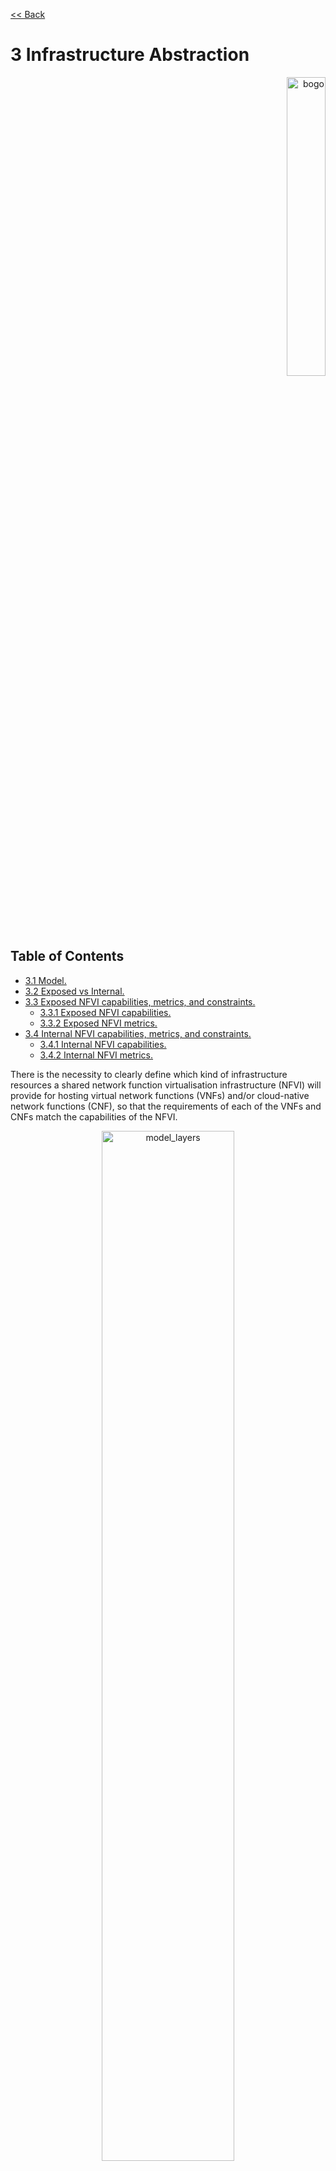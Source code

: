 [<< Back](../../ref_model)
# 3	Infrastructure Abstraction
<p align="right"><img src="../figures/bogo_sdc.png" alt="bogo" title="Bogo Meter" width="35%"/></p>
 
## Table of Contents
* [3.1 Model.](#model)
* [3.2 Exposed vs Internal.](#expint)
* [3.3 Exposed NFVI capabilities, metrics, and constraints.](#expcap)
  * [3.3.1 Exposed NFVI capabilities.](#3.3.1)
  * [3.3.2 Exposed NFVI metrics.](#3.3.2)
* [3.4 Internal NFVI capabilities, metrics, and constraints.](#3.4)
  * [3.4.1 Internal NFVI capabilities.](#3.4.1)
  * [3.4.2 Internal NFVI metrics.](#3.4.2)

There is the necessity to clearly define which kind of infrastructure resources a shared network function virtualisation infrastructure (NFVI) will provide for hosting virtual network functions (VNFs) and/or cloud-native network functions (CNF), so that the requirements of each of the VNFs and CNFs match the capabilities of the NFVI.

<p align="center"><img src="../figures/ch03_model_layers.PNG" alt="model_layers" title="Model Layers" width="65%"/></p>
<p align="center"><b>Figure 3-1:</b> VNFs/CNFs manage and consume NFVI infrastructure resources.</p>

The lack of a common understanding of which resources and corresponding capabilities a suitable NFVI should provide may lead to several issues which could negatively impact the time and cost for onboarding and maintaining these solutions on top of a virtualised infrastructure e.g.:
- supporting any kind of VNF specific requirements (e.g. regarding network acceleration or API access) might result in having to establish different silo NFVIs for each VNF
- synchronising the release cycles of a large set of different technologies will sooner or later lead to situations in which required upgrades cannot be applied easily due to incompatibilities.

The abstraction model presented in this chapter specifies a common set of virtual infrastructure resources which a NFVI will need to provide to be able to host most of the typical VNF workloads required by the operator community.
Although a couple of explicit and implicit abstraction models (e.g. in the context of ETSI/NFV) are already available they fall short when address following design principles:
-	**Scope**: the model should describe the most relevant virtualised infrastructure resources (incl. acceleration technologies) an NFVI needs to provide for hosting Telco VNF workloads
-	**Separation of Concern**: the model should support a clear distinction between the responsibilities related to maintaining the network function virtualisation infrastructure and the responsibilities related to managing the various VNF workloads
-	**Simplicity**: the amount of different types of resources (including their attributes and relationships amongst one another) should be kept to a minimum to reduce the configuration spectrum which needs to be considered
-	**Declarative**: the model should allow for a declarative description of the required NFVI capabilities for onboarding and maintaining VNFs
-	**Explicit**: the model needs to be rich enough to allow for a direct mapping towards the APIs of NFVIs for the instantiation of virtual infrastructure elements without requiring any additional parameters
-	**Lifecycle**: the model must distinguish between resources which have independent lifecycles but should group together those resources which share a common lifecycle
-	**Aligned**: the model should clearly highlight the dependencies between the elements to allow for a well-defined and simplified synchronisation of independent automation tasks.

To summarise: the abstraction model presented in this paper will build upon existing modelling concepts and simplify and streamline them to the needs of telco operators who intend to distinguish between infrastructure related and VNF related responsibilities.

<a name="model"></a>
## 3.1	Model
The abstraction model for the NFVI makes use of following layers (only the virtual infrastructure layer will be directly exposed to the VNFs/CNFs):

<p align="center"><img src="../figures/ch03_layers_of_nfvi.PNG" alt="nfvi_layers" title="NFVI Layers" width="65%"/></p>
<p align="center"><b>Figure 3-2:</b> Layers of NFVI.</p>
  
The functionalities of each layer are as follows:
- NFVI hardware profile: This layer consists of physical hardware components such as servers, random access memory, storage devices, network ports, hardware acceleration devices, etc. and their corresponding basic operating systems (BIOS).
- NFVI software profile: This layer consists of both the host Operating System (OS) responsible for managing the hardware resources of the layer below as well as the virtualization/containerization technology which turns hardware components into a pool of logical resources and dynamically allocates them to the layer above.
- Virtual infrastructure resources: This layer represents all the infrastructure resources which the NFVI provides to the VNFs/CNFs such as tenants, compute hosts, storage and networks These resources can be managed by the layer above directly or indirectly via an application programming interface or graphical user interface.
- VNFs/CNFs: This layer consists of virtualized and/or containerized network functions that run on top of a VM or as a Container.
The virtual infrastructure resources provided by the NFVI can be grouped into four categories as shown in the diagram below:

<p align="center"><img src="../figures/ch03_virtual_resources.PNG" alt="virtual_resources" title="Virtual Resources" width="65%"/></p>
<p align="center"><b>Figure 3-3:</b> Virtual infrastructure resources.</p>

- tenant: tenants represent an independently manageable logical pool of compute, storage and network resources
- compute resources: represent virtualised hosts for operating systems and applications
- storage resources: represent virtualised resources for persisting data
- network resources: represent virtual resources providing layer 2 and layer 3 connectivity

The virtualised infrastructure resources related to these categories are listed below:

### Tenant

A network function virtualisation infrastructure needs to be capable of supporting multiple tenants and has to isolate sets of infrastructure resources dedicated to specific VNF/CNF workloads from one another. Tenants represent an independently manageable logical pool of compute, storage and network resources abstracted from physical hardware. **Example**: a tenant within an OpenStack environment or a Kubernetes cluster.

| Attribute | Description                                                                                             |
|-----------|---------------------------------------------------------------------------------------------------------|
| `name`      | name of the logical resource pool                                                                       |
| `type`      | type of tenant (e.g. OpenStack tenant, Kubernetes cluster, …)                                           |
| `vcpus`     | max. number of virtual CPUs                                                                             |
| `ram`       | max. size of random access memory in GB                                                                 |
| `disc`      | max. size of ephemeral disc in GB                                                                       |
| `networks`  | description of external networks required for inter-domain connectivity                                 |
| `metadata`  | key/value pairs for selection of the appropriate physical context (e.g. location, availability zone, …) |

<p align="center"><b>Table 3-1:</b> Attributes of a tenant.</p>

### Compute Host
A virtual machine or a container/pod belonging to a tenant capable of hosting the application components of VNFs. A compute host therefore requires a tenant context and since it will need to communicate with other communication partners it is assumed that the networks have been provisioned in advance. **Example**: a virtual compute descriptor as defined in TOSCA Simple Profile for NFV.

| Attribute | Description |
| --- | --- |
| `name` | name of the virtual host |
| `vcpus` | number of virtual cpus |
| `ram` | size of random access memory in GB |
| `disc` | size of root disc in GB |
| `nics` | sorted list of network interfaces connecting the host to the virtual networks |
| `acceleration` | key/value pairs for selection of the appropriate acceleration technology |
| `metadata` | key/value pairs for selection of the appropriate redundancy domain |

<p align="center"><b>Table 3-2:</b> Attributes of compute resources.</p>

### Storage
A block device of a certain size for persisting information which can be created and dynamically attached to/detached from a compute host. A storage device resides in a tenant context and exists independently from any compute host. **Example**: an OpenStack cinder volume.

| Attribute | Description |
| --- | --- |
| `name` | name of storage resources |
| `size` | size of disc in GB |
| `attachments` | list of compute hosts to which the device is currently attached |
| `acceleration` | key/value pairs for selection of the appropriate acceleration technology |
| `metadata` | key/value pairs for selection of the appropriate redundancy domain |

<p align="center"><b>Table 3-3:</b> Attributes of storage resources.</p>

_**Comments**: we need to be more specific regarding acceleration and metadata._

### Network
A layer 2 / layer 3 communication domain within a tenant. A network requires a tenant context. **Example**: a virtual compute descriptor as defined in TOSCA Simple Profile for NFV.

| Attribute | Description |
| --- | --- |
| `name` | name of the network resource |
| `subnet` | classless inter-domain routing of the subnet |
| `acceleration` | key/value pairs for selection of the appropriate acceleration technology |

<p align="center"><b>Table 3-4:</b> Attributes of network resources.</p>

<a name="expint"></a>
## 3.2	Exposed vs Internal

The following pertains to the context of NFVI Capabilities, Metrics and Constraints, as discussed within this chapter.

<b>Exposed:</b> Refers to any mechanism (e.g., discovery, configuration, consumption, telemetry, some object, API, Interface, etc.) that exists in or pertains to, the domain of the NFVI and is made visible (aka “Exposed”) to a tenant and/or VNF in the workload domain. When an object is exposed to a given tenant or VNF, the scope of visibility within a given VNF is at the discretion of the specific VNF’s designer. From an Infra perspective, the Infra-resident object is simply being exposed to one or more virtual environments (i.e. VMs). It is then the responsibility of the kernel or supervisor/executive within the VM to control how, when and where the object is further exposed within the VM, with regard to permissions, security, etc. As the object(s) originate with the NFVI or Control Plane, they are by definition visible within those domains.

<b>Internal:</b> Effectively the opposite of Exposed; objects Internal to the NFVI, which are exclusively available for use by the NFVI and components within the NFVI control plane.

<p align="center"><img src="../figures/Sect_3-2_Exposed_vs_Internal_Diagram_v2.jpg" alt="Exposed vs. Internal Scope" title="Scope" width="65%"/></p>

<b>Figure x: Exposed vs. Internal Scope</b>

As illustrated in the figure above, objects designated as "Internal" are only visibile within the area inside the blue oval (the NFVI), and only when the entity accessing the object has the appropriate permissions. Whereas objects designated as "Exposed" are potentially visible from both the area within the green oval (the Workload), as well as from within the NFVI, again provided the entity accessing the object has appropriate permissions.

Note: The figure above indicates the areas from where the objects are <i>visible</i>. It is not intended to indicate where the objects are <i>instantiated</i>. For example, the virtual resources are instantiated within the NFVI (the blue area), but are Exposed, and therefore are <i>visible</i> to the Workload, within the green area.

<a name="expcap"></a>
## 3.3	Exposed NFVI capabilities, metrics, and constraints

<a name="3.3.1"></a>
### 3.3.1	Exposed NFVI capabilities
This section covers a list of explicit NFVI capabilities and metrics that defines an NFVI. These capabilities and metrics are well known to VNFs as they provide capabilities which VNFs rely on.

> _**Note**: 	It is expected that NFVI capabilities and metrics will evolve with time as more capabilities are added as technology enhances and matures._

#### 3.3.1.1	Exposed resource capabilities
**Table 3-5** below shows resource capabilities of NFVI. Those indicate resources offered to VNFs by NFVI.

| Ref | NFVI capability | Unit | Definition/Notes |
|--------------------|----------------------------------------------------|--------|-------------------------------------------------------------------------------|
| e.nfvi.res.cap.001 | #vCPU cores | number | Min, Max number of vCPU cores that can be assigned to a single VNF-C |
| e.nfvi.res.cap.002 | Amount of RAM (MB) | MB | Min, Max memory in MB  that can be assigned to a single VNF-C by NFVI. |
| e.nfvi.res.cap.003 | Total amount of instance (ephemeral) storage (GB) | GB | Min, Max storage in GB  that can be assigned to a single VNF-C by NFVI |
| e.nfvi.res.cap.004 | # vNICs | number | Max number of vNIC interfaces that can be assigned to a single VNF-C by NFVI. |
| e.nfvi.res.cap.005 | Total amount of external (persistent) storage (GB) | GB | Min, Max storage in GB that can be attached / mounted to VNF-C by NFVI. |

<p align="center"><b>Table 3-5:</b> Exposed resource capabilities of NFVI.</p>

**Table 3-6** is how they map to different NFVI instances:

| Ref | B Instance | N Instance | C Instance |
|--------------------|----------------------------|----------------------------|----------------------------|
| `e.nfvi.res.cap.001` | As per selected  <flavour> | As per selected  <flavour> | As per selected  <flavour> |
| `e.nfvi.res.cap.002` | As per selected  <flavour> | As per selected  <flavour> | As per selected  <flavour> |
| `e.nfvi.res.cap.003` | As per selected  <flavour> | As per selected  <flavour> | As per selected  <flavour> |
| `e.nfvi.res.cap.004` | As per selected  <I Opt> | As per selected  <I Opt> | As per selected  <I Opt> |
| `e.nfvi.res.cap.005` | As per selected  <S Ext> | As per selected  <S Ext> | As per selected  <S Ext> |

<p align="center"><b>Table 3-6:</b> Mapping of exposed resource capabilities to different NFVI instances.</p>

#### 3.3.1.2 Exposed performance optimisation capabilities
**Table 3-7** shows possible performance optimisation capabilities that can be provided by NFVI. These indicate capabilities exposed to VNFs. Those capabilities need to be consumed by VNFs in a standard way.

| Ref | NFVI capability | Unit | Definition/Notes |
|--------------------|---------------------------|--------|--------------------------------------------|
| e.nfvi.per.cap.001 | CPU pinning support | Yes/No | Determining if NFVI support CPU pinning |
| e.nfvi.per.cap.002 | NUMA support | Yes/No | Determining if NFVI support NUMA awareness |
| e.nfvi.per.cap.003 | IPSec Acceleration | Yes/No | IPSec Acceleration |
| e.nfvi.per.cap.004 | Crypto Acceleration | Yes/No | Crypto Acceleration |
| e.nfvi.per.cap.005 | Transcoding Acceleration | Yes/No | Transcoding Acceleration |
| e.nfvi.per.cap.006 | Programmable Acceleration | Yes/No | Programmable Acceleration |

<p align="center"><b>Table 3-7:</b> Exposed performance optimisation capabilities of NFVI.</p>

| Ref | B Instance | N Instance | C Instance |
|--------------------|------------|------------------|------------------|
| `e.nfvi.per.cap.001` | No | Yes | Yes |
| `e.nfvi.per.cap.002` | No | Yes | No |
| `e.nfvi.per.cap.003` | No | Yes (if offered) | No |
| `e.nfvi.per.cap.004` | No | Yes (if offered) | No |
| `e.nfvi.per.cap.005` | No | No | Yes (if offered) |
| `e.nfvi.per.cap.006` | No | No | Yes (if offered) |

<p align="center"><b>Table 3-8:</b> Mapping of Exposed performance optimisation capabilities with different NFVI instance types.</p>

#### 3.3.1.3	Exposed monitoring capabilities
**Table 3-9** shows possible monitoring capabilities available by NFVI for VNFs.

| Ref | NFVI capability | Unit | Definition/Notes |
|--------------------|---------------------------|--------|----------------------------------------------------|
| e.nfvi.mon.cap.001 | Monitoring of L2-7 data | Yes/No | Ability for VNF-C to monitor their own L2-L7 data. |

<p align="center"><b>Table 3-9:</b> Exposed monitoring capabilities of NFVI.</p>

| Ref | B Instance | N Instance | C Instance |
|--------------------|------------|------------------|------------------|
| `e.nfvi.mon.cap.001` | No | Yes | No |

<p align="center"><b>Table 3-10:</b> Mapping of Exposed monitoring capabilities with different NFVI instance types.</p>

<a name="3.3.2"></a>
### 3.3.2	Exposed NFVI metrics
#### 3.3.2.1	Exposed performance metrics 
**Table 3-11** below shows performance metrics of NFVI. The intent of those metrics is to be well known to VNFs. These metrics are aligned with ETSI GS NFV TST-009 [2].

| Ref | NFVI metric | Unit | Definition/Notes |
|--------------------|------------------------------------------|--------|-----------------------------------------------------------------------|
| e.nfvi.per.met.001 | Network Throughput | bps | Max thougput per vNIC assigned to VNF-C @256 Bytes |
| e.nfvi.per.met.002 | Network Latency | ms | Range (min, max) on each vNIC assigned to VNF-C. ETSI NFV-TST 009[2]. |
| e.nfvi.per.met.003 | External (persistent) storage IO | iops | Range (min, max) per VNF-C |
| e.nfvi.per.met.004 | External (persistent) storage throughput | MB/s | Range (min, max) per VNF-C |

<p align="center"><b>Table 3-11:</b> Exposed performance metrics of NFVI.</p>

| Ref | B Instance | N Instance | C Instance |
|--------------------|--------------------------|---------------------------|---------------------------|
| `e.nfvi.per.met.001` | Up to speed of   <I Opt> | Up to speed of    <I Opt> | Up to speed of    <I Opt> |
| `e.nfvi.per.met.002` | <30ms | <0.5ms | <5ms |
| `e.nfvi.per.met.003` | As per selected  <S Ext> | As per selected  <S Ext> | As per selected  <S Ext> |
| `e.nfvi.per.met.004` | As per selected  <S Ext> | As per selected  <S Ext> | As per selected  <S Ext> |

<p align="center"><b>Table 3-12:</b> Mapping of Exposed performance metrics to NFVI instance types.</p>

<a name="3.4"></a>
## 3.4	Internal NFVI capabilities metrics, and constraints
This section covers a list of implicit NFVI capabilities and metrics that defines the interior of   NFVI. These capabilities and metrics determines how NFVI behaves internally. They are hidden from VNFs (i.e. VNFs may not know about them) but they will have a big impact on the overall performance and capabilities of a given NFVI solution.

>_**Note**: 	It is expected that implicit NFVI capabilities and metrics will evolve with time as more capabilities are added as technology enhances and matures._

<a name="3.4.1"></a>
### 3.4.1	Internal NFVI capabilities
#### 3.4.1.1	Internal resource capabilities
**Table 3-13** shows resource capabilities of NFVI. These include capabilities offered to VNFs and resources consumed internally by NFVI.

| Ref | NFVI capability | Unit | Definition/Notes |
|--------------------|---------------------------------------------------------------------------|------------------------|---------------------------------------------------------------------------------------------------------------------|
| i.nfvi.res.cap.001 | Number of vCPU cores consumed by NFVI software in a single compute nodes. | % (of total available) | This indicates the number of vCPU cores consumed (wasted) by NFVI components (including host OS) in a compute node. |
| i.nfvi.res.cap.002 | Amount of memory consumed by NFVI software in a single compute nodes. | % (of total available) | This indicates the amount of memory consumed (wasted) by NFVI components (including host OS) in a compute node. |

<p align="center"><b>Table 3-13:</b> Internal resource capabilities of NFVI.</p>

| Ref | B Instance | N Instance | C Instance |
|--------------------|--------------------------|--------------------------|--------------------------|
| `i.nfvi.res.cap.001` | 5-10% | 10-20% | 15-25% |
| `i.nfvi.res.cap.002` | 5-10% | 10-20% | 15-25% |

<p align="center"><b>Table 3-14:</b> Mapping of Internal resource capabilities to NFVI instance types.</p>

#### 3.4.1.2	Internal SLA capabilities
Table 13 below shows SLA (Service Level Agreement) capabilities available by NFVI. These include capabilities required by VNFs as well as internal capabilities to NFVI. These capabilities will be determined by the standard instance type used by VNF-C.

| Ref | NFVI capability | Unit | Definition/Notes |
|--------------------|------------------------------------------|--------|---------------------------------------------------------------------------------------------------------------------|
| i.nfvi.sla.cap.001 | CPU overbooking | 1:N | This indicates the number of vCPU cores consumed (wasted) by NFVI components (including host OS) in a compute node. |
| i.nfvi.sla.cap.002 | vNIC QoS | Yes/No | QoS enablement |

<p align="center"><b>Table 3-15:</b> Internal SLA capabilities to NFVI.</p>

| Ref | B Instance | N Instance | C Instance |
|--------------------|--------------------------|--------------------------|--------------------------|
| `i.nfvi.sla.cap.001` | 1:4 | 1:1 | 1:1 |
| `i.nfvi.sla.cap.002` | No | Yes | Yes |

<p align="center"><b>Table 3-16:</b> Mapping of Internal SLA capabilities to NFVI instance type.</p>

#### 3.4.1.3	Internal performance optimisation capabilities
**Table 3-17** below shows possible performance optimisation capabilities that can be provided by NFVI. These include capabilities exposed to VNFs as well as internal capabilities to NFVI. These capabilities will be determined by the standard instance type used by VNF-C (VNF Component)

| Ref | NFVI capability | Unit | Definition/Notes |
|--------------------|------------------------------------------|--------|----------------------------------------|
| i.nfvi.per.cap.001 | Huge page support | Yes/No | Determining if NFVI support huge pages |

<p align="center"><b>Table 3-17:</b> Internal performance optimisation capabilities of NFVI.</p>

| Ref | B Instance | N Instance | C Instance |
|--------------------|--------------------------|--------------------------|--------------------------|
| `i.nfvi.per.cap.001` | No | Yes | No |

<p align="center"><b>Table 3-18:</b> Mapping of Internal performance optimisation capabilities to NFVI instance types.</p>

#### 3.4.1.4	Internal monitoring capabilities
**Table 3-19** shows possible monitoring capabilities available by NFVI. The availability of these capabilities will be determined by the instance type used by VNFs.

| Ref | NFVI capability | Unit | Definition/Notes |
|--------------------|-------------------------------------------|--------|----------------------------------------------------------------------------------------------------------------------------------------------------------------------------------------------------------------|
| i.nfvi.mon.cap.001 | Host CPU usage |  | Per Compute node. It needs to Maps to ETSI NFV-TST 008[1] clause 6, processor usage metric (NFVI exposed to VIM) and ETSI NFV-IFA 027 Mean Virtual CPU usage and Peak Virtual CPU usage (VIM exposed to VNFM). |
| i.nfvi.mon.cap.002 | Virtual compute resource CPU usage |  | QoS enablement |
| i.nfvi.mon.cap.003 | Host CPU utilization |  | Per Compute node. It needs to map to ETSI NFV-IFA 027 Mean Virtual CPU usage and Peak Virtual CPU usage (VIM, exposed to VNFM). |
| i.nfvi.mon.cap.004 | Virtual compute resource CPU utilization |  | Range (min, max) per VNF-C |
| i.nfvi.mon.cap.005 | Monitoring of external storage IOPS | Yes/No | Transcoding Acceleration |
| i.nfvi.mon.cap.006 | Monitoring of external storage throughput | Yes/No | Programmable Acceleration |
| i.nfvi.mon.cap.007 | Monitoring of external storage capacity | Yes/No |  |

<p align="center"><b>Table 3-19:</b> Internal monitoring capabilities of NFVI.</p>

| Ref | B Instance | N Instance | C Instance |
|--------------------|------------|------------|------------|
| `i.nfvi.mon.cap.001` | Yes | Yes | Yes |
| `i.nfvi.mon.cap.002` | Yes | Yes | Yes |
| `i.nfvi.mon.cap.003` | Yes | Yes | Yes |
| `i.nfvi.mon.cap.004` | Yes | Yes | Yes |
| `i.nfvi.mon.cap.005` | Yes | No | Yes |
| `i.nfvi.mon.cap.006` | Yes | No | Yes |
| `i.nfvi.mon.cap.007` | Yes | No | Yes |

<p align="center"><b>Table 3-20:</b> Mapping of Internal monitoring capabilities to NFVI instance types.</p>

#### 3.4.1.5	Internal security capabilities

| Ref | NFVI capability | Unit | Definition/Notes |
|--------------------|-------------------------------------|--------|------------------------------------------------------------------|
| i.nfvi.sec.cap.001 | VNF-C<->VNF-C  memory isolation | Yes/No | Are VNF-C memories isolated from each other by hardware support? |
| i.nfvi.sec.cap.002 | VNF-C -> Host | Yes/No | Can VNF-C access host memory? |
| i.nfvi.sec.cap.003 | Host -> VNF-C | Yes/No | Can Host access VNF-C memory? |
| i.nfvi.sec.cap.004 | External storage at-rest encryption | Yes/No | Is external storage encrypted at-rest? |


<p align="center"><b>Table 3-21:</b> Internal security capabilities of NFVI.</p>

| Ref | B Instance | N Instance | C Instance |
|--------------------|------------|------------|------------|
| `i.nfvi.sec.cap.001` | Yes | Yes | Yes |
| `i.nfvi.sec.cap.002` | No | No | No |
| `i.nfvi.sec.cap.003` | Yes | No | No |
| `i.nfvi.sec.cap.004` | Yes | Yes | Yes |

<p align="center"><b>Table 3-22:</b> Mapping of Internal security capabilities to NFVI instance types.</p>

<a name="3.4.2"></a>
### 3.4.2	Internal NFVI metrics
#### 3.4.2.1	 Internal resources management metrics 
**Table 3-23** shows resource management metrics of NFVI as aligned with ETSI GS NFV TST-012 [3]. Some of these metrics are related to what VNFs sees from the infrastructure and some of them are internal to NFVI.

| Ref | NFVI metrics | Unit | Definition/Notes |
|--------------------|------------------------------------------------------|--------|------------------------------------------------------------------|
| i.nfvi.rmt.met.001 | Time to create VNF-C for a given VNF | Max ms |  |
| i.nfvi.rmt.met.002 | Time to delete  VNF-C of a given VNF | Max ms |  |
| i.nfvi.rmt.met.003 | Time to start VNF-C of a given VNF | Max ms |  |
| i.nfvi.rmt.met.004 | Time to stop VNF-C of a given VNF | Max ms |  |
| i.nfvi.rmt.met.005 | Time to pause VNF-C of a given VNF | Max ms |  |
| i.nfvi.rmt.met.006 | Time to create internal virtual network | Max ms |  |
| i.nfvi.rmt.met.007 | Time to delete internal virtual network | Max ms |  |
| i.nfvi.rmt.met.008 | Time to update internal virtual network | Max ms |  |
| i.nfvi.rmt.met.009 | Time to create external virtual network | Max ms |  |
| i.nfvi.rmt.met.010 | Time to delete external virtual network | Max ms |  |
| i.nfvi.rmt.met.011 | Time to update external virtual   network | Max ms |  |
| i.nfvi.rmt.met.012 | Time to create vSwitch | Max ms |  |
| i.nfvi.rmt.met.013 | Time to create vRouter | Max ms |  |
| i.nfvi.rmt.met.014 | Time to create external storage ready for use by VNF | Max ms |  |

<p align="center"><b>Table 3-23:</b> Internal resource management metrics of NFVI.</p>

| Ref | B Instance | N Instance | C Instance |
|--------------------|------------------------------------------------------|--------|------------------------------------------------------------------|
| `i.nfvi.rmt.met.001` |  |  |  |
| `i.nfvi.rmt.met.002` |  |  |  |
| `i.nfvi.rmt.met.003` |  |  |  |
| `i.nfvi.rmt.met.004` |  |  |  |
| `i.nfvi.rmt.met.005` |  |  |  |
| `i.nfvi.rmt.met.006` |  |  |  |
| `i.nfvi.rmt.met.007` |  |  |  |
| `i.nfvi.rmt.met.008` |  |  |  |
| `i.nfvi.rmt.met.009` |  |  |  |
| `i.nfvi.rmt.met.010` |  |  |  |
| `i.nfvi.rmt.met.011` |  |  |  |
| `i.nfvi.rmt.met.012` |  |  |  |
| `i.nfvi.rmt.met.013` |  |  |  |
| `i.nfvi.rmt.met.014` |  |  |  |

<p align="center"><b>Table 3-24:</b> Mapping of Internal resource management metrics to NFVI instance types.</p>

#### 3.4.2.2	Internal performance Metrics 
**Table 3-26** shows performance metrics of NFVI. Some of these metrics are related to what VNFs sees from the infrastructure and some of them are internal to NFVI. These metrics are aligned with ETSI GS NFV TST-009 [2].

| Ref | NFVI metrics | Unit | Definition/Notes |
|--------------------|------------------------------------------------------|----------------|----------------------------------------------------------------------|
| i.nfvi.per.met.001 | Network I/O East/West | Mpps @256Bytes | VNF-C to VNF-C within same platform. Do we need to expose it to VNF? |
| i.nfvi.per.met.002 | Simultaneous active flows | max # |  |
| i.nfvi.per.met.003 | New flows per second | flows/s |  |
| i.nfvi.per.met.004 | Network Latency | ms | ETSI NFV-TST 009[2]. |
| i.nfvi.per.met.005 | ephemeral storage IO | iops | Range (min, max) |
| i.nfvi.per.met.006 | ephemeral storage throughput | MB/s | Range (min, max) per VNF-C |

<p align="center"><b>Table 3-25:</b> Internal performance metrics exposed to VNFs by NFVI.</p>

| Ref | B Instance | N Instance | C Instance |
|--------------------|-------------|-------------|-------------|
| `i.nfvi.per.met.001` | 3-5 | 15 - 30 | 3-5 |
| `i.nfvi.per.met.002` | Up to 200K | Up to 1M | Up to 200K |
| `i.nfvi.per.met.003` |  |  |  |
| `i.nfvi.per.met.004` | <10ms | <0.5ms | <5ms |
| `i.nfvi.per.met.005` | 280K-680K | 280K-680K | 280K-680K |
| `i.nfvi.per.met.006` | 1000 – 2650 | 1000 – 2650 | 1000 – 2650 |

<p align="center"><b>Table 3-26:</b> Mapping of Internal performance metrics to NFVI instance types.</p>

#### 3.4.2.3	Internal SLA metrics
**Table 3-28** shows SLA metrics of NFVI. Expected values of these metrics are determined by the standard instance type used by VNF-C.

| Ref | NFVI metrics | Unit | Definition/Notes |
|--------------------|------------------------------|------|-------------------------------------|
| i.nfvi.sla.met.001 | vNIC CIR | bbs | Committed Information Rate per vNIC |
| i.nfvi.sla.met.002 | vNIC PIR | bbs | Peak Information Rate per vNIC |

<p align="center"><b>Table 3-27:</b> Internal SLA metrics of NFVI.</p>

| Ref | B Instance | N Instance | C Instance |
|--------------------|-------------|--------------------|-------------|
| `i.nfvi.sla.met.001` | NA | As per vNIC option | NA |
| `i.nfvi.sla.met.002` | NA | As per vNIC option | NA |

<p align="center"><b>Table 3-28:</b> Mapping of Internal SLA metrics to NFVI instance types.</p>

#### 3.4.2.4	Internal scalability metrics 
**Table 3-30** below shows scalability of NFVI. These metrics are aligned with ETSI GS NFV TST-012 [3]

| Ref | NFVI metrics | Unit | Definition/Notes |
|--------------------|-----------------------|------|----------------------------------|
| i.nfvi.scl.met.001 | Time to scale out VNF | bbs | Excluding initial VNF deployment |
| i.nfvi.scl.met.002 | Time to scale in VNF | bbs |  |

<p align="center"><b>Table 3-29:</b> Internal scalability metrics of NFVI.</p>

| Ref | B Instance | N Instance | C Instance |
|--------------------|------------|------------|------------|
| `i.nfvi.scl.met.001` |  |  |  |
| `i.nfvi.scl.met.002` |  |  |  |

<p align="center"><b>Table 3-30:</b> Mapping of Internal scalability metrics to NFVI instance types.</p>

#### 3.4.2.5	Internal availability/reliability metrics

| Ref | NFVI metric | Unit | Definition/Notes |
|--------------------|------------------|---------|-------------------------------------------|
| i.nfvi.arl.met.001 | Availability | % |  |
| i.nfvi.arl.met.002 | MTBF single node | days | Mean Time between Failure for single node |
| i.nfvi.arl.met.003 | MTBF AZ | days | Mean Time between Failure for an   AZ |
| i.nfvi.arl.met.004 | Recovery time | seconds |  |

<p align="center"><b>Table 3-31:</b> Internal availability/reliability metrics of NFVI.</p>

| Ref | B Instance | N Instance | C Instance |
|--------------------|------------|------------|------------|
| `i.nfvi.arl.met.001` |  |  |  |
| `i.nfvi.arl.met.002` |  |  |  |
| `i.nfvi.arl.met.003` |  |  |  |
| `i.nfvi.arl.met.004` |  |  |  |

<p align="center"><b>Table 3-32:</b> Mapping of Internal availability/reliability metrics to NFVI instance types.</p>

